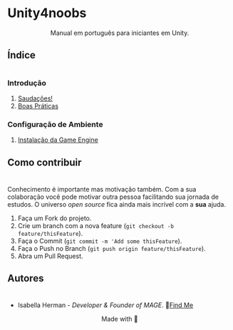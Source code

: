 # Unity4noobs
<center> Manual em português para iniciantes em Unity.
</center>

## Índice
#
### Introdução 
1. [Saudações!](../PT/1_INTRO/1_welcome.md)
2. [Boas Práticas](#)

### Configuração de Ambiente
 1. [Instalação da Game Engine](#)


## Como contribuir
#
Conhecimento é importante mas motivação também. Com a sua colaboração você pode motivar outra pessoa facilitando sua jornada de estudos. O universo *open source* fica ainda mais incrível com a **sua** ajuda.

1. Faça um Fork do projeto.
2. Crie um branch com a nova feature (`git checkout -b feature/thisFeature`).
3. Faça o Commit (`git commit -m 'Add some thisFeature`).
4. Faça o Push no Branch (`git push origin feature/thisFeature`).
5. Abra um Pull Request.

## Autores
#
* Isabella Herman - *Developer & Founder of MAGE*.
🌟[Find Me](https://twitter.com/isahermanx)


<center>Made with 💜</center>

